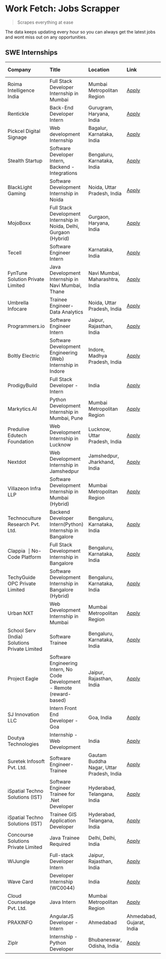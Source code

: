 # Work Fetch: Jobs Scrapper
> Scrapes everything at ease

The data keeps updating every hour so you can always get the latest jobs and wont miss out on any opportunities.

## SWE Internships
<!--START_SECTION:workfetch-->
| Company                                       | Title                                                                    | Location                                  | Link                                                                                                                                                                                                                                                                                       | Date Posted   |
|:----------------------------------------------|:-------------------------------------------------------------------------|:------------------------------------------|:-------------------------------------------------------------------------------------------------------------------------------------------------------------------------------------------------------------------------------------------------------------------------------------------|:--------------|
| Roima Intelligence India                      | Full Stack Developer Internship in Mumbai                                | Mumbai Metropolitan Region                | [Apply](https://in.linkedin.com/jobs/view/full-stack-developer-internship-in-mumbai-at-roima-intelligence-india-4031159544?position=10&pageNum=0&refId=MLCRniYxU5exzdN%2BhUY2DQ%3D%3D&trackingId=61mRd%2FwXx0GFTlKNPQt86g%3D%3D&trk=public_jobs_jserp-result_search-card)                  | 2024-09-20    |
| Rentickle                                     | Back-End Developer Intern                                                | Gurugram, Haryana, India                  | [Apply](https://in.linkedin.com/jobs/view/back-end-developer-intern-at-rentickle-4028017083?position=30&pageNum=0&refId=MLCRniYxU5exzdN%2BhUY2DQ%3D%3D&trackingId=Kk%2BR%2BjlacoPjKpjzChlZkQ%3D%3D&trk=public_jobs_jserp-result_search-card)                                               | 2024-09-19    |
| Pickcel Digital Signage                       | Web development Internship                                               | Bagalur, Karnataka, India                 | [Apply](https://in.linkedin.com/jobs/view/web-development-internship-at-pickcel-digital-signage-4025327335?position=51&pageNum=0&refId=MLCRniYxU5exzdN%2BhUY2DQ%3D%3D&trackingId=tLStW7qO1ZRh8zjSgjTXuQ%3D%3D&trk=public_jobs_jserp-result_search-card)                                    | 2024-09-16    |
| Stealth Startup                               | Software Developer Intern, Backend - Integrations                        | Bengaluru, Karnataka, India               | [Apply](https://in.linkedin.com/jobs/view/software-developer-intern-backend-integrations-at-stealth-startup-4025545570?position=52&pageNum=0&refId=MLCRniYxU5exzdN%2BhUY2DQ%3D%3D&trackingId=qAyDBCJkhEvLvqpOHikkjg%3D%3D&trk=public_jobs_jserp-result_search-card)                        | 2024-09-16    |
| BlackLight Gaming                             | Software Development Internship in Noida                                 | Noida, Uttar Pradesh, India               | [Apply](https://in.linkedin.com/jobs/view/software-development-internship-in-noida-at-blacklight-gaming-4026655870?position=25&pageNum=0&refId=MLCRniYxU5exzdN%2BhUY2DQ%3D%3D&trackingId=JvQzFz%2BbVAGzr8BUQVyo8g%3D%3D&trk=public_jobs_jserp-result_search-card)                          | 2024-09-14    |
| MojoBoxx                                      | Full Stack Development Internship in Noida, Delhi, Gurgaon (Hybrid)      | Gurgaon, Haryana, India                   | [Apply](https://in.linkedin.com/jobs/view/full-stack-development-internship-in-noida-delhi-gurgaon-hybrid-at-mojoboxx-4026656813?position=28&pageNum=0&refId=MLCRniYxU5exzdN%2BhUY2DQ%3D%3D&trackingId=OCHDLMXoijghKzrpukPtgQ%3D%3D&trk=public_jobs_jserp-result_search-card)              | 2024-09-14    |
| Tecell                                        | Software Engineer Intern                                                 | Karnataka, India                          | [Apply](https://in.linkedin.com/jobs/view/software-engineer-intern-at-tecell-4023279269?position=16&pageNum=0&refId=MLCRniYxU5exzdN%2BhUY2DQ%3D%3D&trackingId=2RKoCyiF%2F%2B80xZGYaIJzwA%3D%3D&trk=public_jobs_jserp-result_search-card)                                                   | 2024-09-13    |
| FynTune Solution Private Limited              | Java Development Internship in Navi Mumbai, Thane                        | Navi Mumbai, Maharashtra, India           | [Apply](https://in.linkedin.com/jobs/view/java-development-internship-in-navi-mumbai-thane-at-fyntune-solution-private-limited-4024787489?position=41&pageNum=0&refId=MLCRniYxU5exzdN%2BhUY2DQ%3D%3D&trackingId=gwbnlh9%2FkNe3pNN%2BnOW5cA%3D%3D&trk=public_jobs_jserp-result_search-card) | 2024-09-12    |
| Umbrella Infocare                             | Trainee Engineer- Data Analytics                                         | Noida, Uttar Pradesh, India               | [Apply](https://in.linkedin.com/jobs/view/trainee-engineer-data-analytics-at-umbrella-infocare-4021876378?position=29&pageNum=0&refId=MLCRniYxU5exzdN%2BhUY2DQ%3D%3D&trackingId=%2BpYdR4yNZzi9jhabs1I1Yw%3D%3D&trk=public_jobs_jserp-result_search-card)                                   | 2024-09-10    |
| Programmers.io                                | Software Engineer Intern                                                 | Jaipur, Rajasthan, India                  | [Apply](https://in.linkedin.com/jobs/view/software-engineer-intern-at-programmers-io-4020618147?position=37&pageNum=0&refId=MLCRniYxU5exzdN%2BhUY2DQ%3D%3D&trackingId=26eigiHeRs2fw2FYcZfAIg%3D%3D&trk=public_jobs_jserp-result_search-card)                                               | 2024-09-10    |
| Boltly Electric                               | Software Development Engineering (Web) Internship in Indore              | Indore, Madhya Pradesh, India             | [Apply](https://in.linkedin.com/jobs/view/software-development-engineering-web-internship-in-indore-at-boltly-electric-4021686267?position=43&pageNum=0&refId=MLCRniYxU5exzdN%2BhUY2DQ%3D%3D&trackingId=EeNlnGZCliCv9N00XGUwxg%3D%3D&trk=public_jobs_jserp-result_search-card)             | 2024-09-09    |
| ProdigyBuild                                  | Full Stack Developer - Intern                                            | India                                     | [Apply](https://in.linkedin.com/jobs/view/full-stack-developer-intern-at-prodigybuild-4019591942?position=34&pageNum=0&refId=MLCRniYxU5exzdN%2BhUY2DQ%3D%3D&trackingId=JiOyfNBWDAprA7OdIuQWog%3D%3D&trk=public_jobs_jserp-result_search-card)                                              | 2024-09-08    |
| Markytics.AI                                  | Python Development Internship in Mumbai, Pune                            | Mumbai Metropolitan Region                | [Apply](https://in.linkedin.com/jobs/view/python-development-internship-in-mumbai-pune-at-markytics-ai-4019462859?position=20&pageNum=0&refId=MLCRniYxU5exzdN%2BhUY2DQ%3D%3D&trackingId=8%2FS1KyN8gfIIxV%2FUZtmEzA%3D%3D&trk=public_jobs_jserp-result_search-card)                         | 2024-09-06    |
| Predulive Edutech Foundation                  | Web Development Internship in Lucknow                                    | Lucknow, Uttar Pradesh, India             | [Apply](https://in.linkedin.com/jobs/view/web-development-internship-in-lucknow-at-predulive-edutech-foundation-4019460818?position=24&pageNum=0&refId=MLCRniYxU5exzdN%2BhUY2DQ%3D%3D&trackingId=sAXVBVQ6oWc5X%2BFVy6cThg%3D%3D&trk=public_jobs_jserp-result_search-card)                  | 2024-09-06    |
| Nextdot                                       | Web Development Internship in Jamshedpur                                 | Jamshedpur, Jharkhand, India              | [Apply](https://in.linkedin.com/jobs/view/web-development-internship-in-jamshedpur-at-nextdot-4018742703?position=14&pageNum=0&refId=MLCRniYxU5exzdN%2BhUY2DQ%3D%3D&trackingId=c0GdC40V1FBdgDFwMyN7Dg%3D%3D&trk=public_jobs_jserp-result_search-card)                                      | 2024-09-05    |
| Villazeon Infra LLP                           | Software Development Internship in Mumbai (Hybrid)                       | Mumbai Metropolitan Region                | [Apply](https://in.linkedin.com/jobs/view/software-development-internship-in-mumbai-hybrid-at-villazeon-infra-llp-4012998712?position=48&pageNum=0&refId=MLCRniYxU5exzdN%2BhUY2DQ%3D%3D&trackingId=Hlv5hx%2BvpDDYtO68Jr09EQ%3D%3D&trk=public_jobs_jserp-result_search-card)                | 2024-08-29    |
| Technoculture Research Pvt. Ltd.              | Backend Developer Intern(Python) Internship in Bangalore                 | Bengaluru, Karnataka, India               | [Apply](https://in.linkedin.com/jobs/view/backend-developer-intern-python-internship-in-bangalore-at-technoculture-research-pvt-ltd-4010744714?position=5&pageNum=0&refId=MLCRniYxU5exzdN%2BhUY2DQ%3D%3D&trackingId=uJ4yDPM9DHSm889styu7aA%3D%3D&trk=public_jobs_jserp-result_search-card) | 2024-08-26    |
| Clappia ⢸ No-Code Platform                    | Full Stack Development Internship in Bangalore                           | Bengaluru, Karnataka, India               | [Apply](https://in.linkedin.com/jobs/view/full-stack-development-internship-in-bangalore-at-clappia-%E2%A2%B8-no-code-platform-4010002177?position=23&pageNum=0&refId=MLCRniYxU5exzdN%2BhUY2DQ%3D%3D&trackingId=48PzPjuQnGf6zyAxd6wufg%3D%3D&trk=public_jobs_jserp-result_search-card)     | 2024-08-25    |
| TechyGuide OPC Private Limited                | Software Development Internship in Bangalore (Hybrid)                    | Bengaluru, Karnataka, India               | [Apply](https://in.linkedin.com/jobs/view/software-development-internship-in-bangalore-hybrid-at-techyguide-opc-private-limited-4009591646?position=31&pageNum=0&refId=MLCRniYxU5exzdN%2BhUY2DQ%3D%3D&trackingId=1Jh7oyJ87fMQnP8ViG%2Fcvg%3D%3D&trk=public_jobs_jserp-result_search-card)  | 2024-08-24    |
| Urban NXT                                     | Web Development Internship in Mumbai                                     | Mumbai Metropolitan Region                | [Apply](https://in.linkedin.com/jobs/view/web-development-internship-in-mumbai-at-urban-nxt-3995561641?position=33&pageNum=0&refId=MLCRniYxU5exzdN%2BhUY2DQ%3D%3D&trackingId=lcVKhMXaLjYa8wQ6m7IwWQ%3D%3D&trk=public_jobs_jserp-result_search-card)                                        | 2024-08-07    |
| School Serv (India) Solutions Private Limited | Software Trainee                                                         | Bengaluru, Karnataka, India               | [Apply](https://in.linkedin.com/jobs/view/software-trainee-at-school-serv-india-solutions-private-limited-3953917603?position=9&pageNum=0&refId=MLCRniYxU5exzdN%2BhUY2DQ%3D%3D&trackingId=X7dfQJCdHtD2IGLPQtZAgg%3D%3D&trk=public_jobs_jserp-result_search-card)                           | 2024-06-19    |
| Project Eagle                                 | Software Engineering Intern, No Code Development - Remote (reward-based) | Jaipur, Rajasthan, India                  | [Apply](https://in.linkedin.com/jobs/view/software-engineering-intern-no-code-development-remote-reward-based-at-project-eagle-3944641307?position=55&pageNum=0&refId=MLCRniYxU5exzdN%2BhUY2DQ%3D%3D&trackingId=LtwOATIdIjHVHvKc6ad9tQ%3D%3D&trk=public_jobs_jserp-result_search-card)     | 2024-06-06    |
| SJ Innovation LLC                             | Intern Front End Developer - Goa                                         | Goa, India                                | [Apply](https://in.linkedin.com/jobs/view/intern-front-end-developer-goa-at-sj-innovation-llc-3931678611?position=21&pageNum=0&refId=MLCRniYxU5exzdN%2BhUY2DQ%3D%3D&trackingId=XpMMerAg0ZUuRNSodpT4yQ%3D%3D&trk=public_jobs_jserp-result_search-card)                                      | 2024-05-24    |
| Doutya Technologies                           | Internship - Web Development                                             | India                                     | [Apply](https://in.linkedin.com/jobs/view/internship-web-development-at-doutya-technologies-3915234831?position=3&pageNum=0&refId=MLCRniYxU5exzdN%2BhUY2DQ%3D%3D&trackingId=5lNjYfZ9%2FC%2BALMAG1GaHbw%3D%3D&trk=public_jobs_jserp-result_search-card)                                     | 2024-05-05    |
| Suretek Infosoft Pvt. Ltd.                    | Software Engineer-Trainee                                                | Gautam Buddha Nagar, Uttar Pradesh, India | [Apply](https://in.linkedin.com/jobs/view/software-engineer-trainee-at-suretek-infosoft-pvt-ltd-3916999948?position=39&pageNum=0&refId=MLCRniYxU5exzdN%2BhUY2DQ%3D%3D&trackingId=lDorem7Ud3%2BZgph1OrCvdQ%3D%3D&trk=public_jobs_jserp-result_search-card)                                  | 2024-05-04    |
| iSpatial Techno Solutions (IST)               | Software Engineer Trainee for .Net Developer                             | Hyderabad, Telangana, India               | [Apply](https://in.linkedin.com/jobs/view/software-engineer-trainee-for-net-developer-at-ispatial-techno-solutions-ist-3917308013?position=47&pageNum=0&refId=MLCRniYxU5exzdN%2BhUY2DQ%3D%3D&trackingId=CGgQ9D34cewJy8YQPkbk5A%3D%3D&trk=public_jobs_jserp-result_search-card)             | 2024-05-04    |
| iSpatial Techno Solutions (IST)               | Trainee GIS Application Developer                                        | Hyderabad, Telangana, India               | [Apply](https://in.linkedin.com/jobs/view/trainee-gis-application-developer-at-ispatial-techno-solutions-ist-3917305287?position=49&pageNum=0&refId=MLCRniYxU5exzdN%2BhUY2DQ%3D%3D&trackingId=qdm8%2FzUI7zipd9uDHzeNag%3D%3D&trk=public_jobs_jserp-result_search-card)                     | 2024-05-04    |
| Concourse Solutions Private Limited           | Java Trainee Required                                                    | Delhi, Delhi, India                       | [Apply](https://in.linkedin.com/jobs/view/java-trainee-required-at-concourse-solutions-private-limited-3912869388?position=27&pageNum=0&refId=MLCRniYxU5exzdN%2BhUY2DQ%3D%3D&trackingId=qUNQNMPuGvAC7mu%2BHT5f9Q%3D%3D&trk=public_jobs_jserp-result_search-card)                           | 2024-05-01    |
| WiJungle                                      | Full-stack Developer Intern                                              | Jaipur, Rajasthan, India                  | [Apply](https://in.linkedin.com/jobs/view/full-stack-developer-intern-at-wijungle-3912864543?position=57&pageNum=0&refId=MLCRniYxU5exzdN%2BhUY2DQ%3D%3D&trackingId=YHXB0gIk8s4EGtlAMjtWLA%3D%3D&trk=public_jobs_jserp-result_search-card)                                                  | 2024-05-01    |
| Wave Card                                     | Developer Internship (WC0044)                                            | India                                     | [Apply](https://in.linkedin.com/jobs/view/developer-internship-wc0044-at-wave-card-3900079966?position=26&pageNum=0&refId=MLCRniYxU5exzdN%2BhUY2DQ%3D%3D&trackingId=LFRkGpXoyoBQi0i%2FVKxJzw%3D%3D&trk=public_jobs_jserp-result_search-card)                                               | 2024-04-15    |
| Cloud Counselage Pvt. Ltd.                    | Java Intern                                                              | Mumbai Metropolitan Region                | [Apply](https://in.linkedin.com/jobs/view/java-intern-at-cloud-counselage-pvt-ltd-3896025667?position=32&pageNum=0&refId=MLCRniYxU5exzdN%2BhUY2DQ%3D%3D&trackingId=Y3mTm%2FALytJxtIU8CVF6gg%3D%3D&trk=public_jobs_jserp-result_search-card)                                                | 2024-04-12    |
| PRAXINFO                                      | AngularJS Developer - Intern | Ahmedabad                                 | Ahmedabad, Gujarat, India                 | [Apply](https://in.linkedin.com/jobs/view/angularjs-developer-intern-ahmedabad-at-praxinfo-3656594961?position=22&pageNum=0&refId=MLCRniYxU5exzdN%2BhUY2DQ%3D%3D&trackingId=BOsV9%2FQ3AIZWES8BK8jNWA%3D%3D&trk=public_jobs_jserp-result_search-card)                                       | 2023-06-12    |
| Ziplr                                         | Internship - Python Developer                                            | Bhubaneswar, Odisha, India                | [Apply](https://in.linkedin.com/jobs/view/internship-python-developer-at-ziplr-3645677592?position=19&pageNum=0&refId=MLCRniYxU5exzdN%2BhUY2DQ%3D%3D&trackingId=wRUCDKbwFtXramRCf4vhOQ%3D%3D&trk=public_jobs_jserp-result_search-card)                                                     | 2023-06-02    |
<!--END_SECTION:workfetch-->
